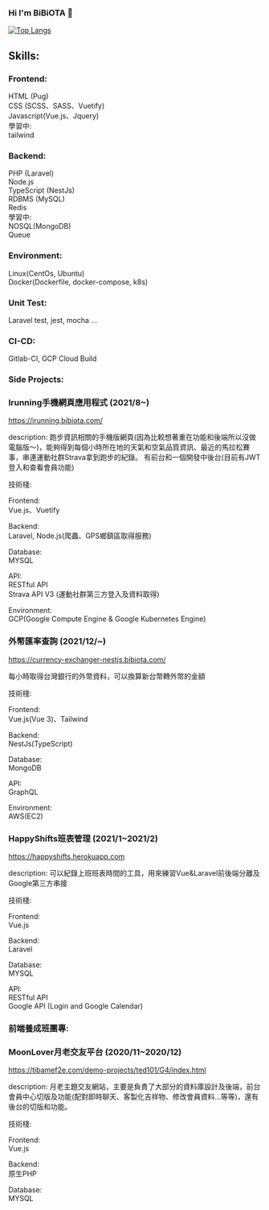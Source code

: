 ### Hi I'm BiBiOTA 👋

[![Top Langs](https://github-readme-stats.vercel.app/api/top-langs/?username=BIBIOTA&theme=dark)](https://github.com/anuraghazra/github-readme-stats)

##  Skills:

### Frontend: <br />
HTML (Pug) <br />
CSS (SCSS、SASS、Vuetify)  <br />
Javascript(Vue.js、Jquery)  <br />
學習中:   <br />
tailwind  <br />

### Backend: <br />
PHP (Laravel)  <br />
Node.js  <br />
TypeScript (NestJs)  <br />
RDBMS (MySQL)  <br />
Redis  <br />
學習中:   <br />
NOSQL(MongoDB)  <br />
Queue  <br />

### Environment: <br />
Linux(CentOs, Ubuntu)  <br />
Docker(Dockerfile, docker-compose, k8s)  <br />

### Unit Test: <br />
Laravel test, jest, mocha ...  <br />

### CI-CD: <br />
Gitlab-CI, GCP Cloud Build  <br />

###  Side Projects:
### Irunning手機網頁應用程式 (2021/8~) <br/>

<a href="https://irunning.bibiota.com/">https://irunning.bibiota.com/</a>  <br/>

description: 跑步資訊相關的手機版網頁(因為比較想著重在功能和後端所以沒做電腦版～)，能夠得到每個小時所在地的天氣和空氣品質資訊、最近的馬拉松賽事，串連運動社群Strava拿到跑步的紀錄。 有前台和一個開發中後台(目前有JWT登入和查看會員功能) <br />

技術棧: <br/>

Frontend:  <br/>
Vue.js、Vuetify  <br/>

Backend: <br/>
Laravel, Node.js(爬蟲、GPS鄉鎮區取得服務)  <br />

Database: <br/>
MYSQL <br />

API: <br/>
RESTful API <br/>
Strava API V3 (運動社群第三方登入及資料取得)

Environment:  <br/>
GCP(Google Compute Engine & Google Kubernetes Engine)  <br/>

### 外幣匯率查詢 (2021/12/~) <br/>

<a href="https://currency-exchanger-nestjs.bibiota.com/">https://currency-exchanger-nestjs.bibiota.com/</a>  <br/>

每小時取得台灣銀行的外幣資料，可以換算新台幣轉外幣的金額 <br />

技術棧: <br/>

Frontend:  <br/>
Vue.js(Vue 3)、Tailwind  <br/>

Backend: <br/>
NestJs(TypeScript) <br/>

Database: <br/>
MongoDB <br />

API: <br/>
GraphQL <br/>

Environment:  <br/>
AWS(EC2)  <br/>

### HappyShifts班表管理 (2021/1~2021/2) <br/>

<a href="https://happyshifts.herokuapp.com">https://happyshifts.herokuapp.com</a>  <br/>

description: 可以紀錄上班班表時間的工具，用來練習Vue&Laravel前後端分離及Google第三方串接 <br />

技術棧: <br/>

Frontend:  <br/>
Vue.js  <br/>

Backend: <br/>
Laravel

Database: <br/>
MYSQL <br />

API: <br/>
RESTful API <br/>
Google API (Login and Google Calendar)

### 前端養成班團專:

### MoonLover月老交友平台 (2020/11~2020/12) <br/>

<a href="https://tibamef2e.com/demo-projects/ted101/G4/index.html">https://tibamef2e.com/demo-projects/ted101/G4/index.html</a>  <br/>

description: 月老主題交友網站，主要是負責了大部分的資料庫設計及後端，前台會員中心切版及功能(配對即時聊天、客製化吉祥物、修改會員資料...等等)，還有後台的切版和功能。<br />

技術棧: <br/>

Frontend:  <br/>
Vue.js  <br/>

Backend: <br/>
原生PHP

Database: <br/>
MYSQL <br />

<!--
**BIBIOTA/BIBIOTA** is a ✨ _special_ ✨ repository because its `README.md` (this file) appears on your GitHub profile.

Here are some ideas to get you started:

- 🔭 I’m currently working on ...
- 🌱 I’m currently learning ...
- 👯 I’m looking to collaborate on ...
- 🤔 I’m looking for help with ...
- 💬 Ask me about ...
- 📫 How to reach me: ...
- 😄 Pronouns: ...
- ⚡ Fun fact: ...
-->
